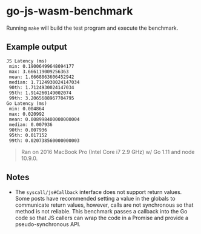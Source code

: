 # go-js-wasm-benchmark

Running `make` will build the test program and execute the benchmark.

## Example output

```
JS Latency (ms)
 min: 0.19006499648094177
 max: 3.666119009256363
 mean: 1.6668863606452942
 median: 1.7124930024147034
 90th: 1.7124930024147034
 95th: 1.914260149002074
 99th: 3.2065688967704795
Go Latency (ms)
 min: 0.004864
 max: 0.020992
 mean: 0.008998400000000004
 median: 0.007936
 90th: 0.007936
 95th: 0.017152
 99th: 0.020738560000000003
```

> Ran on 2016 MacBook Pro (Intel Core i7 2.9 GHz) w/ Go 1.11 and node 10.9.0.

## Notes

* The `syscall/js#Callback` interface does not support return values. Some posts
  have recommended setting a value in the globals to communicate return values,
  however, calls are not synchronous so that method is not reliable. This
  benchmark passes a callback into the Go code so that JS callers can wrap the
  code in a Promise and provide a pseudo-synchronous API.
